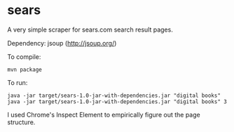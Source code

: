 sears
=====

A very simple scraper for sears.com search result pages.

Dependency: jsoup (http://jsoup.org/)

To compile:

    mvn package

To run:

    java -jar target/sears-1.0-jar-with-dependencies.jar "digital books"
    java -jar target/sears-1.0-jar-with-dependencies.jar "digital books" 3

I used Chrome's Inspect Element to empirically figure out the page structure.
